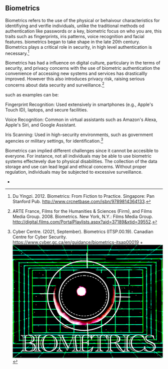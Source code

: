 
## Biometrics 

Biometrics refers to the use of the physical or behaivour characteristics for identifiying 
and verifie individuals, unlike the traditional methods od authentication like passwords or a key, biometric
focus on who you are, this traits such as fingerprints, iris patterns, voice recognition and 
facial features. biometrics began to take shape in the late 20th century. Biometrics plays a 
critical role in security, in high level authentication is necessary.[^Yingzi12Bi]

Biometrics has had a influence on digital culture, particulary in the terms of security, and 
privacy concerns with the use of biometric authentication the convenience of accessing new systems
and services has drasticallly improved. However this also introduces privacy risk, raising 
serious concerns about data security and surveillance.[^Arte08Bi]

such as examples can be: 

Fingerprint Recognition: Used extensively in smartphones (e.g., Apple's Touch ID), laptops, and secure facilities.

Voice Recognition: Common in virtual assistants such as Amazon's Alexa, Apple's Siri, and Google Assistant.

Iris Scanning: Used in high-security environments, such as government agencies or military settings, for identification.[^Centre21BiCa]

Biometrics can implied different challenges since it cannot be accesible to everyone. For 
instance, not all individuals may be able to use biometric systems effectevely due to physical 
disabilities. The collection of the data storage and use can lead legal and ethical concerns. 
Without proper regulation, individuals may be subjected to excessive surveillance.

[^Yingzi12Bi]:Du Yingzi. 2012. Biometrics: From Fiction to Practice. Singapore: Pan Stanford Pub. http://www.crcnetbase.com/isbn/9789814364133. 
[^Arte08Bi]:ARTE France, Films for the Humanities & Sciences (Firm), and Films Media Group. 2008. Biometrics. New York, N.Y.: Films Media Group. http://digital.films.com/PortalPlaylists.aspx?aid=37189&xtid=39552.
[^Centre21BiCa]: Cyber Centre. (2021, September). Biometrics (ITSP.00.19). Canadian Centre for Cyber Security. https://www.cyber.gc.ca/en/guidance/biometrics-itsap00019 
+![biometrics](../images/biometrics-sanchez.png)
+
